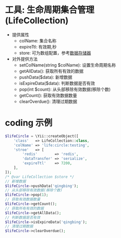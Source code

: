 # 工具: 生命周期集合管理(LifeCollection)
- 提供属性
    - colName: 集合名称
    - expireTtl: 有效期,秒
    - store: 可为数组配置，参考[数据存储器](Store.md)
- 对外提供方法
    - setColName(string $colName): 设置生命周期名称
    - getAllData(): 获取所有有效的数据
    - pushData($data): 新增数据
    - isExpireData($data): 判断数据是否有效
    - pop(int $count): 从头部移除有效数据(移除个数)
    - getCount(): 获取有效数据数量
    - clearOverdue(): 清理过期数据


# coding 示例
```php
$lifeCircle = \Yii::createObject([
    'class'   => LifeCollection::class,
    'colName' => 'life:circle:testing',
    'stroe'   => [
        'redis'        => 'redis',
        'dataTransfer' => 'serialize',
        'expireTtl'    => 7200,
    ],
]);
/* @var LifeCollection $store */
// 新增数据
$lifeCircle->pushData('qingbing');
// 从头部移除有效数据(移除个数)
$lifeCircle->pop(1);
// 获取有效数据数量
$lifeCircle->getCount();
// 获取所有有效的数据
$lifeCircle->getAllData();
// 判断数据是否有效
$lifeCircle->isExpireData('qingbing');
// 清理过期数据
$lifeCircle->clearOverdue();
```
